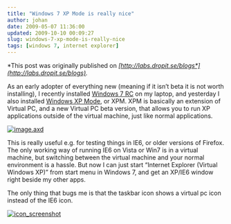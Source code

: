 ```yaml
---
title: "Windows 7 XP Mode is really nice"
author: johan
date: 2009-05-07 11:36:00
updated: 2009-10-10 00:09:27
slug: windows-7-xp-mode-is-really-nice
tags: [windows 7, internet explorer]
---
```


*This post was originally published on *[*http://labs.dropit.se/blogs*](http://labs.dropit.se/blogs)*.*

As an early adopter of everything new (meaning if it isn’t beta it is not worth installing), I recently installed [Windows 7 RC](http://www.microsoft.com/windows/windows-7/) on my laptop, and yesterday I also installed [Windows XP Mode](http://www.microsoft.com/windows/virtual-pc/default.aspx), or XPM. XPM is basically an extension of Virtual PC, and a new Virtual PC beta version, that allows you to run XP applications outside of the virtual machine, just like normal applications.

[![image.axd](/images/blog_driessen_se/subtext/WindowsLiveWriter/Windows7XPModeisreallynice_12840/image.axd_thumb.png "image.axd")](/images/blog_driessen_se/subtext/WindowsLiveWriter/Windows7XPModeisreallynice_12840/image.axd_2.png)

This is really useful e.g. for testing things in IE6, or older versions of Firefox. The only working way of running IE6 on Vista or Win7 is in a virtual machine, but switching between the virtual machine and your normal environment is a hassle. But now I can just start “Internet Explorer (Virtual Windows XP)” from start menu in Windows 7, and get an XP/IE6 window right beside my other apps.

The only thing that bugs me is that the taskbar icon shows a virtual pc icon instead of the IE6 icon.

[![icon_screenshot](/images/blog_driessen_se/subtext/WindowsLiveWriter/Windows7XPModeisreallynice_12840/icon_screenshot_thumb.png "icon_screenshot")](/images/blog_driessen_se/subtext/WindowsLiveWriter/Windows7XPModeisreallynice_12840/icon_screenshot_2.png)
